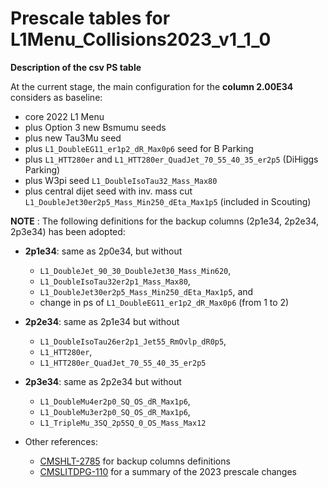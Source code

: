 # Prescale tables for L1Menu_Collisions2023_v1_1_0

**Description of the csv PS table** 

At the current stage, the main configuration for the **column 2.00E34** considers as baseline:
* core 2022 L1 Menu
* plus Option 3 new Bsmumu seeds
* plus new Tau3Mu seed
* plus `L1_DoubleEG11_er1p2_dR_Max0p6` seed for B Parking
* plus `L1_HTT280er` and `L1_HTT280er_QuadJet_70_55_40_35_er2p5` (DiHiggs Parking)
* plus W3pi seed `L1_DoubleIsoTau32_Mass_Max80`
* plus central dijet seed with inv. mass cut `L1_DoubleJet30er2p5_Mass_Min250_dEta_Max1p5` (included in Scouting) 

**NOTE** : The following definitions for the backup columns (2p1e34, 2p2e34, 2p3e34) has been adopted:
* **2p1e34**: same as 2p0e34, but without 
  * `L1_DoubleJet_90_30_DoubleJet30_Mass_Min620`, 
  * `L1_DoubleIsoTau32er2p1_Mass_Max80`, 
  * `L1_DoubleJet30er2p5_Mass_Min250_dEta_Max1p5`, and 
  * change in ps of `L1_DoubleEG11_er1p2_dR_Max0p6` (from 1 to 2)
* **2p2e34**: same as 2p1e34 but without 
  * `L1_DoubleIsoTau26er2p1_Jet55_RmOvlp_dR0p5`, 
  * `L1_HTT280er`, 
  * `L1_HTT280er_QuadJet_70_55_40_35_er2p5`
* **2p3e34**: same as 2p2e34 but without 
  * `L1_DoubleMu4er2p0_SQ_OS_dR_Max1p6`, 
  * `L1_DoubleMu3er2p0_SQ_OS_dR_Max1p6`, 
  * `L1_TripleMu_3SQ_2p5SQ_0_OS_Mass_Max12`



* Other references:
  * [CMSHLT-2785](https://its.cern.ch/jira/browse/CMSHLT-2785) for backup columns definitions
  * [CMSLITDPG-110](5https://its.cern.ch/jira/browse/CMSLITDPG-1105) for a summary of the 2023 prescale changes
